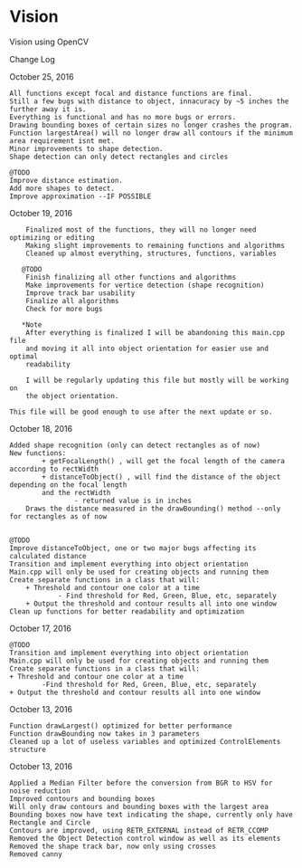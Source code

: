 # Vision
Vision using OpenCV

Change Log

October 25, 2016
	
	All functions except focal and distance functions are final.
	Still a few bugs with distance to object, innacuracy by ~5 inches the further away it is. 
	Everything is functional and has no more bugs or errors. 
	Drawing bounding boxes of certain sizes no longer crashes the program. 
	Function largestArea() will no longer draw all contours if the minimum area requirement isnt met. 
	Minor improvements to shape detection. 
	Shape detection can only detect rectangles and circles 

	@TODO
	Improve distance estimation. 
	Add more shapes to detect.
	Improve approximation --IF POSSIBLE

October 19, 2016

        Finalized most of the functions, they will no longer need optimizing or editing 
        Making slight improvements to remaining functions and algorithms 
        Cleaned up almost everything, structures, functions, variables 
    
       @TODO 
        Finish finalizing all other functions and algorithms 
        Make improvements for vertice detection (shape recognition) 
        Improve track bar usability
        Finalize all algorithms
        Check for more bugs 
    
       *Note 
        After everything is finalized I will be abandoning this main.cpp file 
        and moving it all into object orientation for easier use and optimal 
        readability 
     
        I will be regularly updating this file but mostly will be working on 
        the object orientation. 
     
	This file will be good enough to use after the next update or so.

October 18, 2016 

   	Added shape recognition (only can detect rectangles as of now)
   	New functions:
        	+ getFocalLength() , will get the focal length of the camera according to rectWidth
        	+ distanceToObject() , will find the distance of the object depending on the focal length
        	and the rectWidth
            		- returned value is in inches
    	Draws the distance measured in the drawBounding() method --only for rectangles as of now


   	@TODO
	Improve distanceToObject, one or two major bugs affecting its calculated distance
   	Transition and implement everything into object orientation
   	Main.cpp will only be used for creating objects and running them
   	Create separate functions in a class that will:
   		+ Threshold and contour one color at a time
        		- Find threshold for Red, Green, Blue, etc, separately
   		+ Output the threshold and contour results all into one window
   	Clean up functions for better readability and optimization

October 17, 2016 

	@TODO
	Transition and implement everything into object orientation
	Main.cpp will only be used for creating objects and running them 
	Create separate functions in a class that will:
	+ Threshold and contour one color at a time
     		-Find threshold for Red, Green, Blue, etc, separately
	+ Output the threshold and contour results all into one window

October 13, 2016 

	Function drawLargest() optimized for better performance
	Function drawBounding now takes in 3 parameters
	Cleaned up a lot of useless variables and optimized ControlElements structure

October 13, 2016

	Applied a Median Filter before the conversion from BGR to HSV for noise reduction
	Improved contours and bounding boxes
	Will only draw contours and bounding boxes with the largest area
	Bounding boxes now have text indicating the shape, currently only have Rectangle and Circle
	Contours are improved, using RETR_EXTERNAL instead of RETR_CCOMP
	Removed the Object Detection control window as well as its elements
	Removed the shape track bar, now only using crosses
	Removed canny
